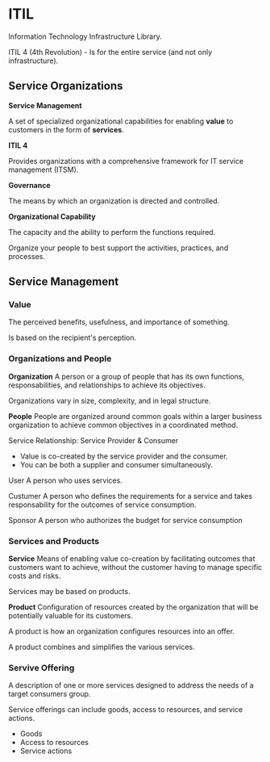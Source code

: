 # ITIL

Information Technology Infrastructure Library.

ITIL 4 (4th Revolution) - Is for the entire service (and not only infrastructure).


## Service Organizations
__Service Management__

A set of specialized organizational capabilities for enabling __value__ to customers in the form of __services__.

__ITIL 4__

Provides organizations with a comprehensive framework for IT service management (ITSM).

__Governance__

The means by which an organization is directed and controlled. 

__Organizational Capability__

The capacity and the ability to perform the functions required.

Organize your people to best support the activities, practices, and processes.

## Service Management

### Value
The perceived benefits, usefulness, and importance of something. 

Is based on the recipient's perception.

### Organizations and People

__Organization__
A person or a group of people that has its own functions, responsabilities, and relationships to achieve its objectives.

Organizations vary in size, complexity, and in legal structure.

__People__
People are organized around common goals within a larger business organization to achieve common objectives in a coordinated method.

Service Relationship: Service Provider & Consumer

- Value is co-created by the service provider and the consumer. 
- You can be both a supplier and consumer simultaneously.

User
A person who uses services.

Custumer
A person who defines the requirements for a service and takes responsability for the outcomes of service consumption.

Sponsor
A person who authorizes the budget for service consumption

### Services and Products

__Service__
Means of enabling value co-creation by facilitating outcomes that customers want to achieve, without the customer having to manage specific costs and risks. 

Services may be based on products.

__Product__
Configuration of resources created by the organization that will be potentially valuable for its customers.

A product is how an organization configures resources into an offer.

A product combines and simplifies the various services.

### Servive Offering
A description of one or more services designed to address the needs of a target consumers group.

Service offerings can include goods, access to resources, and service actions. 

- Goods
- Access to resources
- Service actions



